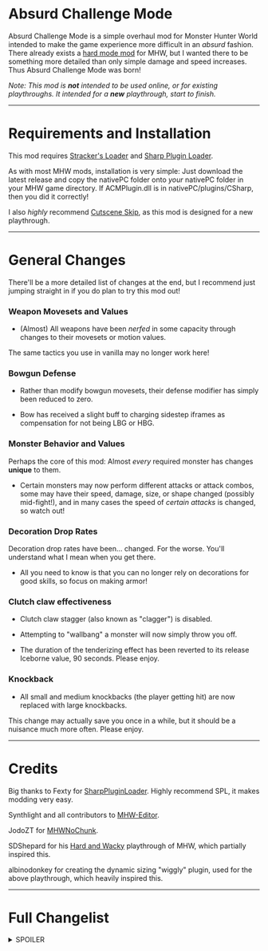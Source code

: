 # Absurd Challenge Mode #

Absurd Challenge Mode is a simple overhaul mod for Monster Hunter World intended to make the game experience more difficult in an *absurd* fashion.
There already exists a [hard mode mod](https://www.nexusmods.com/monsterhunterworld/mods/4828) for MHW, but I wanted there to be something more
detailed than only simple damage and speed increases. Thus Absurd Challenge Mode was born! 

*Note: This mod is **not** intended to be used online, or for existing playthroughs. It intended for a **new** playthrough, start to finish.*

- - - -

# Requirements and Installation #

This mod requires [Stracker's Loader](https://www.nexusmods.com/monsterhunterworld/mods/1982) and [Sharp Plugin Loader](https://fexty12573.github.io/SharpPluginLoader/Install/Installation.html).


As with most MHW mods, installation is very simple: Just download the latest release and copy the nativePC folder onto *your* nativePC
folder in your MHW game directory. If ACMPlugin.dll is in nativePC/plugins/CSharp, then you did it correctly!

I also *highly* recommend [Cutscene Skip](https://www.nexusmods.com/monsterhunterworld/mods/5540), as this mod is designed for a new playthrough.

- - - -

# General Changes #

There'll be a more detailed list of changes at the end, but I recommend just jumping straight in if you do plan to try this mod out!

### Weapon Movesets and Values ###
- (Almost) All weapons have been *nerfed* in some capacity through changes to their movesets or motion values.

The same tactics you use in vanilla may no longer work here!

### Bowgun Defense ###
- Rather than modify bowgun movesets, their defense modifier has simply been reduced to zero.

- Bow has received a slight buff to charging sidestep iframes as compensation for not being LBG or HBG.

### Monster Behavior and Values ###
Perhaps the core of this mod: Almost *every* required monster has changes **unique** to them.

- Certain monsters may now perform different attacks or attack combos, some may have their speed, damage, size, or shape changed (possibly mid-fight!),
and in many cases the speed of *certain attacks* is changed, so watch out!

### Decoration Drop Rates ###
Decoration drop rates have been... changed. For the worse. You'll understand what I mean when you get there.

- All you need to know is that you can no longer rely on decorations for good skills, so focus on making armor!

### Clutch claw effectiveness ###
- Clutch claw stagger (also known as "clagger") is disabled.

- Attempting to "wallbang" a monster will now simply throw you off.

- The duration of the tenderizing effect has been reverted to its release Iceborne value, 90 seconds. Please enjoy.

### Knockback ###
- All small and medium knockbacks (the player getting hit) are now replaced with large knockbacks.

This change may actually save you once in a while, but it should be a nuisance much more often. Please enjoy.

- - - -

# Credits #
Big thanks to Fexty for [SharpPluginLoader](https://fexty12573.github.io/SharpPluginLoader/). Highly recommend SPL, it makes modding very easy.

Synthlight and all contributors to [MHW-Editor](https://github.com/Synthlight/MHW-Editor/wiki/).

JodoZT for [MHWNoChunk](https://github.com/JodoZT/MHWNoChunk).

SDShepard for his [Hard and Wacky](https://www.youtube.com/watch?v=OH4XSLModqQ) playthrough of MHW, which partially inspired this.

albinodonkey for creating the dynamic sizing "wiggly" plugin, used for the above playthrough, which heavily inspired this.

- - - -
# Full Changelist #
<details>
<summary>SPOILER</summary>
<h3>Weapons</h3>

No weapon attacks have been "removed" per se, rather they're replaced with something inconvenient to discourage their use.

The level of inconvenience *generally* corresponds to how powerful the attack would have been had I not replaced it.

Hope you don't have too much muscle memory on your favorite weapon!

- Greatsword
  - True Charge Slash removed.
- Sword and Shield
  - Claw uppercut removed.
  - Perfect Rush 1 removed.
- Dual Blades
  - Demon mode step dodges removed.
  - Slinger Burst dodges removed.
- Longsword
  - Foresight slash removed.
  - Helmsplitter finisher removed.
  - Iai Sheathe removed.
- Hammer
  - Big Bang Finisher removed.
  - Level 1 charged jump attack removed.
  - Spinning jump attack removed.
  - Power Charge removed.
- Hunting Horn
  - Echo spin attack motion value halved.
- Lance
  - Nothing. No changes. Capcom did the work for me with all the chip damage in Iceborne.
- Gunlance
  - Wvyernstake removed.
  - Wyrmstake Blast removed.
- Switch Axe
  - Clutch claw zero sum discharge removed.
- Charge Blade
  - Savage Axe removed.
- Insect Glaive
  - Strong Wide Slash motion value reduced.
  - Tornado Slash motion value reduced.
- Bow
  - Defense modifier reduced to zero.
  - Charging sidestep iframes increased to about the same as SnS backhops.
- Heavy Bowgun
  - Defense modifier reduced to zero.
- Light Bowgun
  - Defense modifier reduced to zero.

Additionally, most slinger burst motion values have been reduced to zero. No SnS slinger machinegunning allowed!

- - - -

<h3>Monsters</h3>

Putting this in order of assignments, then Iceborne title updates, then everything else.

Note: "Actions" refer to the monster doing anything, not just attacks.

- Great Jagras
- Kulu-Ya-Ku
- Pukei-Pukei
- Barroth
- Jyuratodus
- Tobi-Kadachi
- Anjanath
  - Charge speed increased.
  - Gets wide when enraged.
- Zorah Magdaros
- Paolumu
- Radobaan
  - Speed increased.
  - Wider.
- Legiana
  - Idle animation sped up significantly.
  - Roars now hold the player in place for much longer.
- Odogaron
  - Size and speed change every three actions.
  - Speed is inverse to size.
- Rathalos
- Diablos
- Pink Rathian
- Nergigante
- Kushala Daora
- Teostra
- Vaal Hazak
- Xeno'jiiva

- Beotodus
- Banbaro
- Viper Tobi-Kadachi
- Nightshade Paolumu
  - Gets slightly smaller with each action, until a limit.
- Coral Pukei-Pukei
- Barioth
- Nargacuga
- Glavenus
- Tigrex
- Brachydios
  - Randomly speeds up or slows down on every action.
- Shrieking Legiana
- Fulgar Anjanath
  - Achieves lightning mode much faster.
  - Requires multiple topples to be forced out of lightning mode.
  - Head hitzone slightly nerfed.
- Acidic Glavenus
- Ebony Odogaron
  - Size and speed change every action.
  - Speed is inverse to size.
- Velkhana
- Seething Bazelgeuse
- Blackveil Vaal Hazak
- Namielle
- Ruiner Nergigante
- Shara Ishvalda

- Rajang
- Stygian Zinogre
  - Turns inside out every other action.
- Safi'jiiva
  - Flattened sideways.
- Raging Brachydios
- Furious Rajang
- Alatreon
- Fatalis

- TziTzi-Ya-Ku
- Great Girros
  - Flattened.
- Black Diablos
- Dodogama
  - Gets slightly bigger with each action, until a limit
- Uragaan
- Lavasioth
- Bazelgeuse
- Kirin
- Deviljho
- Savage Deviljho
- Lunastra
- Zinogre
  - Turned inside out.
- Yian Garuga
- Scarred Yian Garuga
- Silver Rathalos
- Golden Rathian
- Brute Tigrex
</details>
















